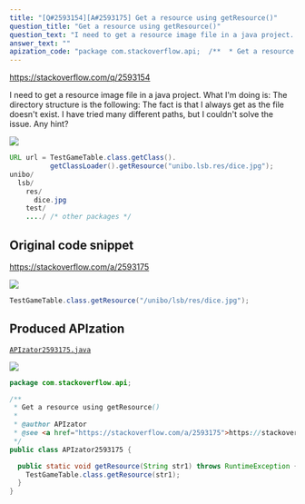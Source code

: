 ```yaml
---
title: "[Q#2593154][A#2593175] Get a resource using getResource()"
question_title: "Get a resource using getResource()"
question_text: "I need to get a resource image file in a java project. What I'm doing is: The directory structure is the following: The fact is that I always get as the file doesn't exist. I have tried many different paths, but I couldn't solve the issue. Any hint?"
answer_text: ""
apization_code: "package com.stackoverflow.api;  /**  * Get a resource using getResource()  *  * @author APIzator  * @see <a href=\"https://stackoverflow.com/a/2593175\">https://stackoverflow.com/a/2593175</a>  */ public class APIzator2593175 {    public static void getResource(String str1) throws RuntimeException {     TestGameTable.class.getResource(str1);   } }"
---
```


https://stackoverflow.com/q/2593154

I need to get a resource image file in a java project. What I&#x27;m doing is:
The directory structure is the following:
The fact is that I always get as the file doesn&#x27;t exist. I have tried many different paths, but I couldn&#x27;t solve the issue.
Any hint?


<div class="code-logo"><img src="/stackoverflow.png" /></div>

```java
URL url = TestGameTable.class.getClass().
          getClassLoader().getResource("unibo.lsb.res/dice.jpg");
unibo/
  lsb/
    res/
      dice.jpg
    test/
    ..../ /* other packages */
```


## Original code snippet

https://stackoverflow.com/a/2593175



<div class="code-logo"><img src="/stackoverflow.png" /></div>

```java
TestGameTable.class.getResource("/unibo/lsb/res/dice.jpg");
```

## Produced APIzation

[`APIzator2593175.java`](https://github.com/pasqualesalza/apization-temp-data/raw/master/search/APIzator2593175.java)

<div class="code-logo"><img src="/apizator.png" /></div>

```java
package com.stackoverflow.api;

/**
 * Get a resource using getResource()
 *
 * @author APIzator
 * @see <a href="https://stackoverflow.com/a/2593175">https://stackoverflow.com/a/2593175</a>
 */
public class APIzator2593175 {

  public static void getResource(String str1) throws RuntimeException {
    TestGameTable.class.getResource(str1);
  }
}

```